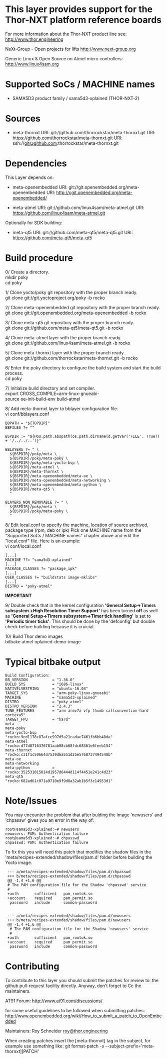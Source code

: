 This layer provides support for the Thor-NXT platform reference boards
======================================================================

For more information about the Thor-NXT product line see:
http://www.thor.engineering

NeXt-Group - Open projects for lifts
http://www.next-group.org

Generic Linux & Open Source on Atmel micro controllers:
http://www.linux4sam.org


Supported SoCs / MACHINE names
==============================
- SAMA5D3 product family / sama5d3-xplained (THOR-NXT-2)


Sources
=======
- meta-thornxt
URI: git://github.com/thorrockstar/meta-thornxt.git
URI: https://github.com/thorrockstar/meta-thornxt.git
URI: ssh://git@github.com:thorrockstar/meta-thornxt.git


Dependencies
============
This Layer depends on:

- meta-openembedded
URI: git://git.openembedded.org/meta-openembedded
URI: http://cgit.openembedded.org/meta-openembedded/

- meta-atmel
URI: git://github.com/linux4sam/meta-atmel.git
URI: https://github.com/linux4sam/meta-atmel.git

Optionally for SDK building:

- meta-qt5
URI: git://github.com/meta-qt5/meta-qt5.git
URI: https://github.com/meta-qt5/meta-qt5


Build procedure
===============

0/ Create a directory.  
    mkdir poky  
    cd poky

1/ Clone yocto/poky git repository with the proper branch ready.  
    git clone git://git.yoctoproject.org/poky -b rocko

2/ Clone meta-openembedded git repository with the proper branch ready.  
    git clone git://git.openembedded.org/meta-openembedded -b rocko

3/ Clone meta-qt5 git repository with the proper branch ready.  
    git clone git://github.com/meta-qt5/meta-qt5.git -b rocko

4/ Clone meta-atmel layer with the proper branch ready.  
    git clone git://github.com/linux4sam/meta-atmel.git -b rocko

5/ Clone meta-thornxt layer with the proper branch ready.  
    git clone git://github.com/thorrockstar/meta-thornxt.git -b rocko

6/ Enter the poky directory to configure the build system and start the build process.  
   cd poky

7/ Initialize build directory and set compiler.  
    export CROSS_COMPILE=arm-linux-gnueabi-  
    source oe-init-build-env build-atmel

8/ Add meta-thornxt layer to bblayer configuration file.  
    vi conf/bblayers.conf

    BBPATH = "${TOPDIR}"
    BBFILES ?= ""

    BSPDIR := "${@os.path.abspath(os.path.dirname(d.getVar('FILE', True)) + '/../../..')}"

    BBLAYERS ?= " \
      ${BSPDIR}/poky/meta \
      ${BSPDIR}/poky/meta-poky \
      ${BSPDIR}/poky/meta-yocto-bsp \
      ${BSPDIR}/meta-atmel \
      ${BSPDIR}/meta-thornxt \
      ${BSPDIR}/meta-openembedded/meta-oe \
      ${BSPDIR}/meta-openembedded/meta-networking \
      ${BSPDIR}/meta-openembedded/meta-python \
      ${BSPDIR}/meta-qt5 \
      "

    BLAYERS_NON_REMOVABLE ?= " \
      ${BSPDIR}/poky/meta \
      ${BSPDIR}/poky/meta-poky \
      "

8/ Edit local.conf to specify the machine, location of source archived, package type (rpm, deb or ipk)
Pick one MACHINE name from the "Supported SoCs / MACHINE names" chapter above
and edit the "local.conf" file. Here is an example:  
    vi conf/local.conf

    [...]
    MACHINE ??= "sama5d3-xplained"
    [...]
    PACKAGE_CLASSES ?= "package_ipk"
    [...]
    USER_CLASSES ?= "buildstats image-mklibs"
    [...]
    DISTRO = "poky-atmel"

**IMPORTANT**

9/ Double check that in the kernel configuration **'General Setup->Timers subsystem->High Resolution Timer Support'**
has been turned **off** as well as **'General Setup->Timers subsystem->Timer tick handling'** is set to **'Periodic timer ticks'**.
This should be done by the 'defconfig' but double check before building because it is cruicial.

10/ Build Thor demo images  
    bitbake atmel-xplained-demo-image

Typical bitbake output
======================
    Build Configuration:
    BB_VERSION           = "1.36.0"
    BUILD_SYS            = "i686-linux"
    NATIVELSBSTRING      = "ubuntu-16.04"
    TARGET_SYS           = "arm-poky-linux-gnueabi"
    MACHINE              = "sama5d3-xplained"
    DISTRO               = "poky-atmel"
    DISTRO_VERSION       = "2.4.3"
    TUNE_FEATURES        = "arm armv7a vfp thumb callconvention-hard cortexa5"
    TARGET_FPU           = "hard"
    meta                 
    meta-poky            
    meta-yocto-bsp       = "rocko:9ed1178c87afce997d5a21cadae7461fb6bb48da"
    meta-atmel           = "rocko:d77d8716376781aab08cb68fdc68361e6feeb154"
    meta-thornxt         = "rocko:c31f1c50664d7539d6a551d25e5768737494548b"
    meta-oe              
    meta-networking      
    meta-python          = "rocko:352531015014d1957d6444d114f4451e241c4d23"
    meta-qt5             = "rocko:682ad61c071a9710e9f9d8a32ab1b5f3c14953d1"

Note/Issues
===========

You may encounter the problem that after bulding the image 'newusers' and 'chpassw' gives you an error in the way of:

    root@sama5d3-xplained:~# newusers
    newusers: PAM: Authentication failure
    root@sama5d3-xplained:~# chpasswd
    chpasswd: PAM: Authentication failure

To fix this you will need this patch that modifies the shadow files in the 'meta/recipes-extended/shadow/files/pam.d' folder before building the Yocto image.

     --- a/meta/recipes-extended/shadow/files/pam.d/chpasswd
     +++ b/meta/recipes-extended/shadow/files/pam.d/chpasswd
     @@ -1,4 +1,6 @@
     # The PAM configuration file for the Shadow 'chpasswd' service
     #
     +auth       sufficient   pam_rootok.so
     +account    required     pam_permit.so
      password   include      common-password


     --- a/meta/recipes-extended/shadow/files/pam.d/newusers
     +++ b/meta/recipes-extended/shadow/files/pam.d/newusers
     @@ -1,4 +1,6 @@
      # The PAM configuration file for the Shadow 'newusers' service
      #
     +auth       sufficient   pam_rootok.so
     +account    required     pam_permit.so
      password   include      common-password

Contributing
============
To contribute to this layer you should submit the patches for review to:
the github pull-request facility directly. Anyway, don't forget to
Cc the maintainers.

AT91 Forum:
http://www.at91.com/discussions/

for some useful guidelines to be followed when submitting patches:
http://www.openembedded.org/wiki/How_to_submit_a_patch_to_OpenEmbedded

Maintainers:
Roy Schneider <roy@thor.engineering>

When creating patches insert the [meta-thornxt] tag in the subject, for example
use something like:
git format-patch -s --subject-prefix='meta-thornxt][PATCH' <origin>
